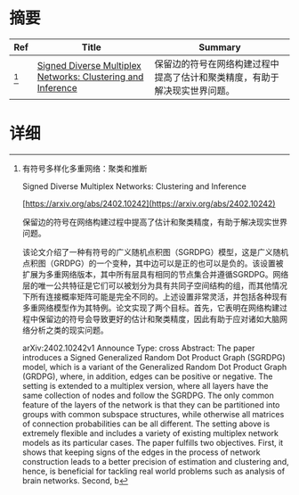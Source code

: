 # 摘要

| Ref | Title | Summary |
| --- | --- | --- |
| [^1] | [Signed Diverse Multiplex Networks: Clustering and Inference](https://arxiv.org/abs/2402.10242) | 保留边的符号在网络构建过程中提高了估计和聚类精度，有助于解决现实世界问题。 |

# 详细

[^1]: 有符号多样化多重网络：聚类和推断

    Signed Diverse Multiplex Networks: Clustering and Inference

    [https://arxiv.org/abs/2402.10242](https://arxiv.org/abs/2402.10242)

    保留边的符号在网络构建过程中提高了估计和聚类精度，有助于解决现实世界问题。

    

    该论文介绍了一种有符号的广义随机点积图（SGRDPG）模型，这是广义随机点积图（GRDPG）的一个变种，其中边可以是正的也可以是负的。该设置被扩展为多重网络版本，其中所有层具有相同的节点集合并遵循SGRDPG。网络层的唯一公共特征是它们可以被划分为具有共同子空间结构的组，而其他情况下所有连接概率矩阵可能是完全不同的。上述设置非常灵活，并包括各种现有多重网络模型作为其特例。论文实现了两个目标。首先，它表明在网络构建过程中保留边的符号会导致更好的估计和聚类精度，因此有助于应对诸如大脑网络分析之类的现实问题。

    arXiv:2402.10242v1 Announce Type: cross  Abstract: The paper introduces a Signed Generalized Random Dot Product Graph (SGRDPG) model, which is a variant of the Generalized Random Dot Product Graph (GRDPG), where, in addition, edges can be positive or negative. The setting is extended to a multiplex version, where all layers have the same collection of nodes and follow the SGRDPG. The only common feature of the layers of the network is that they can be partitioned into groups with common subspace structures, while otherwise all matrices of connection probabilities can be all different. The setting above is extremely flexible and includes a variety of existing multiplex network models as its particular cases. The paper fulfills two objectives. First, it shows that keeping signs of the edges in the process of network construction leads to a better precision of estimation and clustering and, hence, is beneficial for tackling real world problems such as analysis of brain networks. Second, b
    

